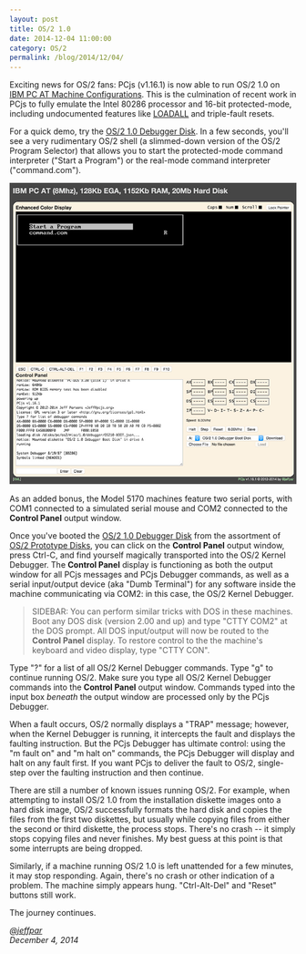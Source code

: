 ```yaml
---
layout: post
title: OS/2 1.0
date: 2014-12-04 11:00:00
category: OS/2
permalink: /blog/2014/12/04/
---
```


Exciting news for OS/2 fans: PCjs (v1.16.1) is now able to run OS/2 1.0 on
[IBM PC AT Machine Configurations](/devices/pcx86/machine/#model-5170-machine-configurations).  This is the culmination
of recent work in PCjs to fully emulate the Intel 80286 processor and 16-bit protected-mode, including undocumented
features like [LOADALL](/pubs/pc/reference/intel/80286/loadall/) and triple-fault resets.

For a quick demo, try the [OS/2 1.0 Debugger Disk](/disks/pcx86/os2/misc/1.0/88286/).  In a few seconds,
you'll see a very rudimentary OS/2 shell (a slimmed-down version of the OS/2 Program Selector) that allows you to
start the protected-mode command interpreter ("Start a Program") or the real-mode command interpreter ("command.com").

[<img src="/blog/images/os2-debugger.jpg" alt="OS/2 1.0 With Kernel Debugger"/>](/disks/pcx86/os2/misc/1.0/88286/)
 
As an added bonus, the Model 5170 machines feature two serial ports, with COM1 connected to a simulated serial
mouse and COM2 connected to the **Control Panel** output window.

Once you've booted the [OS/2 1.0 Debugger Disk](/disks/pcx86/os2/misc/1.0/88286/) from the assortment of
[OS/2 Prototype Disks](/disks/pcx86/os2/misc/), you can click on the **Control Panel** output window, press Ctrl-C, and
find yourself magically transported into the OS/2 Kernel Debugger.  The **Control Panel** display is functioning
as both the output window for all PCjs messages and PCjs Debugger commands, as well as a serial input/output device
(aka "Dumb Terminal") for any software inside the machine communicating via COM2: in this case, the OS/2 Kernel Debugger.

> SIDEBAR: You can perform similar tricks with DOS in these machines.  Boot any DOS disk (version 2.00 and up)
and type "CTTY COM2" at the DOS prompt.  All DOS input/output will now be routed to the **Control Panel** display.
To restore control to the the machine's keyboard and video display, type "CTTY CON".

Type "?" for a list of all OS/2 Kernel Debugger commands.  Type "g" to continue running OS/2.  Make sure you type all
OS/2 Kernel Debugger commands into the **Control Panel** output window.  Commands typed into the input box *beneath*
the output window are processed only by the PCjs Debugger.

When a fault occurs, OS/2 normally displays a "TRAP" message; however, when the Kernel Debugger is running, it
intercepts the fault and displays the faulting instruction.  But the PCjs Debugger has ultimate control: using
the "m fault on" and "m halt on" commands, the PCjs Debugger will display and halt on any fault first.  If you want
PCjs to deliver the fault to OS/2, single-step over the faulting instruction and then continue.

There are still a number of known issues running OS/2.  For example, when attempting to install OS/2 1.0 from the
installation diskette images onto a hard disk image, OS/2 successfully formats the hard disk and copies the files from
the first two diskettes, but usually while copying files from either the second or third diskette, the process stops.
There's no crash -- it simply stops copying files and never finishes.  My best guess at this point is that some
interrupts are being dropped.

Similarly, if a machine running OS/2 1.0 is left unattended for a few minutes, it may stop responding.  Again, there's
no crash or other indication of a problem.  The machine simply appears hung.  "Ctrl-Alt-Del" and "Reset" buttons still
work.

The journey continues.

*[@jeffpar](http://twitter.com/jeffpar)*  
*December 4, 2014*
